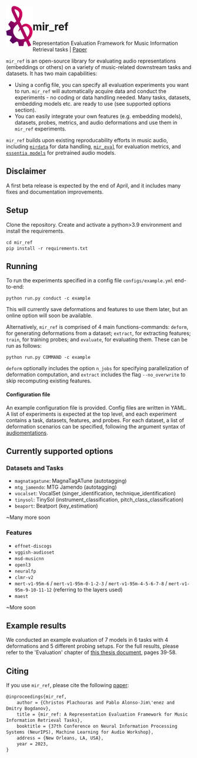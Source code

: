 <img src="docs/img/mir_ref_logo.svg" align="left" height="110">

# mir_ref

Representation Evaluation Framework for Music Information Retrieval tasks | [Paper](https://arxiv.org/abs/2312.05994)

`mir_ref` is an open-source library for evaluating audio representations (embeddings or others) on a variety of music-related downstream tasks and datasets. It has two main capabilities:

* Using a config file, you can specify all evaluation experiments you want to run. `mir_ref` will automatically acquire data and conduct the experiments - no coding or data handling needed. Many tasks, datasets, embedding models etc. are ready to use (see supported options section).
* You can easily integrate your own features (e.g. embedding models), datasets, probes, metrics, and audio deformations and use them in `mir_ref` experiments.

`mir_ref` builds upon existing reproducability efforts in music audio, including [`mirdata`](https://mirdata.readthedocs.io/en/stable/) for data handling, [`mir_eval`](https://craffel.github.io/mir_eval/) for evaluation metrics, and [`essentia models`](https://essentia.upf.edu/models.html) for pretrained audio models.

## Disclaimer

A first beta release is expected by the end of April, and it includes many fixes and documentation improvements.

## Setup

Clone the repository. Create and activate a python>3.9 environment and install the requirements.

```
cd mir_ref
pip install -r requirements.txt
```

## Running

To run the experiments specified in a config file `configs/example.yml` end-to-end:

```
python run.py conduct -c example
```

This will currently save deformations and features to use them later, but an online option will soon be available.

Alternatively, `mir_ref` is comprised of 4 main functions-commands: `deform`, for generating deformations from a dataset; `extract`, for extracting features; `train`, for training probes; and `evaluate`, for evaluating them. These can be run as follows:

```
python run.py COMMAND -c example
```

`deform` optionally includes the option `n_jobs` for specifying parallelization of deformation computation, and `extract` includes the flag `--no_overwrite` to skip recomputing existing features.

#### Configuration file

An example configuration file is provided. Config files are written in YAML. A list of experiments is expected at the top level, and each experiment contains a task, datasets, features, and probes. For each dataset, a list of deformation scenarios can be specified, following the argument syntax of [audiomentations](https://iver56.github.io/audiomentations/).

## Currently supported options

### Datasets and Tasks

* `magnatagatune`: MagnaTagATune (autotagging)
* `mtg_jamendo`: MTG Jamendo (autotagging)
* `vocalset`: VocalSet (singer_identification, technique_identification)
* `tinysol`: TinySol (instrument_classification, pitch_class_classification)
* `beaport`: Beatport (key_estimation)

~Many more soon

### Features

* `effnet-discogs`
* `vggish-audioset`
* `msd-musicnn`
* `openl3`
* `neuralfp`
* `clmr-v2`
* `mert-v1-95m-6` / `mert-v1-95m-0-1-2-3` / `mert-v1-95m-4-5-6-7-8` / `mert-v1-95m-9-10-11-12`  (referring to the layers used)
* `maest`

~More soon

## Example results

We conducted an example evaluation of 7 models in 6 tasks with 4 deformations and 5 different probing setups. For the full results, please refer to the 'Evaluation' chapter of [this thesis document](https://zenodo.org/records/8380471), pages 39-58.

## Citing

If you use `mir_ref`, please cite the following [paper](https://arxiv.org/abs/2312.05994):

```
@inproceedings{mir_ref,
    author = {Christos Plachouras and Pablo Alonso-Jim\'enez and Dmitry Bogdanov},
    title = {mir_ref: A Representation Evaluation Framework for Music Information Retrieval Tasks},
    booktitle = {37th Conference on Neural Information Processing Systems (NeurIPS), Machine Learning for Audio Workshop},
    address = {New Orleans, LA, USA},
    year = 2023,
}
```
